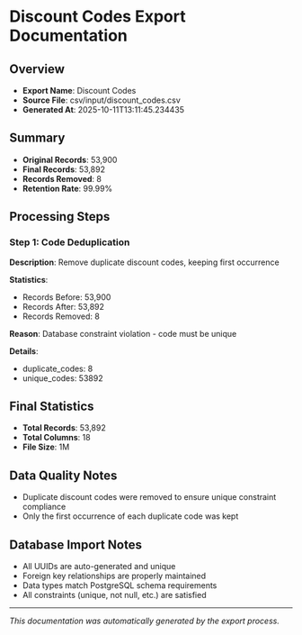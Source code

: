 # Discount Codes Export Documentation

## Overview
- **Export Name**: Discount Codes
- **Source File**: csv/input/discount_codes.csv
- **Generated At**: 2025-10-11T13:11:45.234435

## Summary
- **Original Records**: 53,900
- **Final Records**: 53,892
- **Records Removed**: 8
- **Retention Rate**: 99.99%

## Processing Steps

### Step 1: Code Deduplication

**Description**: Remove duplicate discount codes, keeping first occurrence

**Statistics**:
- Records Before: 53,900
- Records After: 53,892
- Records Removed: 8

**Reason**: Database constraint violation - code must be unique

**Details**:
- duplicate_codes: 8
- unique_codes: 53892

## Final Statistics

- **Total Records**: 53,892
- **Total Columns**: 18
- **File Size**: 1M

## Data Quality Notes

- Duplicate discount codes were removed to ensure unique constraint compliance
- Only the first occurrence of each duplicate code was kept

## Database Import Notes

- All UUIDs are auto-generated and unique
- Foreign key relationships are properly maintained
- Data types match PostgreSQL schema requirements
- All constraints (unique, not null, etc.) are satisfied

---
*This documentation was automatically generated by the export process.*
